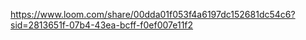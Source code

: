 https://www.loom.com/share/00dda01f053f4a6197dc152681dc54c6?sid=2813651f-07b4-43ea-bcff-f0ef007e11f2
